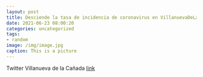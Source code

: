 ```yaml
---
layout: post
title: Desciende la tasa de incidencia de coronavirus en VillanuevaDeLaCañada, pero 🙏 no olvidemos que es fundamental seguir mantenie...
date: 2021-06-23 08:00:20
categories: uncategorized
tags:
- random
image: /img/image.jpg
caption: This is a picture
---
```

Twitter Villanueva de la Cañada [link](https://twitter.com/AytoVDLCanada/status/1407373877047668736)
